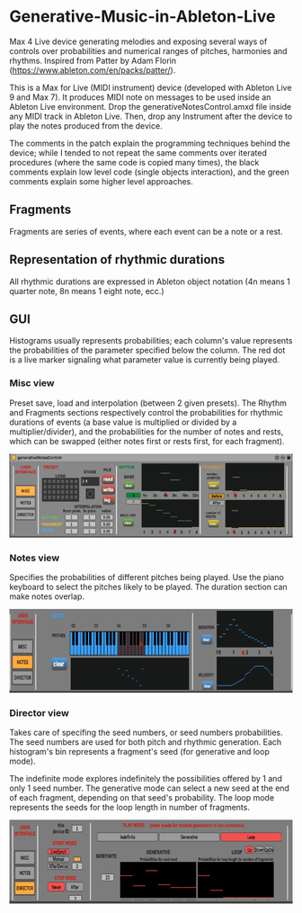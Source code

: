 # Generative-Music-in-Ableton-Live
Max 4 Live device generating melodies and exposing several ways of controls over probabilities and numerical ranges of pitches, harmonies and rhythms. Inspired from Patter by Adam Florin (https://www.ableton.com/en/packs/patter/).

This is a Max for Live (MIDI instrument) device (developed with Ableton Live 9 and Max 7). It produces MIDI note on messages to be used inside an Ableton Live environment.
Drop the generativeNotesControl.amxd file inside any MIDI track in Ableton Live. Then, drop any Instrument after the device to play the notes produced from the device.

The comments in the patch explain the programming techniques behind the device; while I tended to not repeat the same comments over iterated procedures (where the same code is copied many times), the black comments explain low level code (single objects interaction), and the green comments explain some higher level approaches.

## Fragments

Fragments are series of events, where each event can be a note or a rest.

## Representation of rhythmic durations

All rhythmic durations are expressed in Ableton object notation (4n means 1 quarter note, 8n means 1 eight note, ecc.)

## GUI
Histograms usually represents probabilities; each column's value represents the probabilities of the parameter specified below the column. The red dot is a live marker signaling what parameter value is currently being played.

### Misc view

Preset save, load and interpolation (between 2 given presets).
The Rhythm and Fragments sections respectively control the probabilities for rhythmic durations of events (a base value is multiplied or divided by a multiplier/divider), and the probabilities for the number of notes and rests, which can be swapped (either notes first or rests first, for each fragment).

<img src="Misc view.png" width="767" height="149"/>

### Notes view

Specifies the probabilities of different pitches being played. Use the piano keyboard to select the pitches likely to be played.
The duration section can make notes overlap.

<img src="Notes view.png" width="767" height="149"/>

### Director view

Takes care of specifing the seed numbers, or seed numbers probabilities. The seed numbers are used for both pitch and rhythmic generation.
Each histogram's bin represents a fragment's seed (for generative and loop mode).

The indefinite mode explores indefinitely the possibilities offered by 1 and only 1 seed number.
The generative mode can select a new seed at the end of each fragment, depending on that seed's probability.
The loop mode represents the seeds for the loop length in number of fragments.

<img src="Director view.png" width="767" height="149"/>


